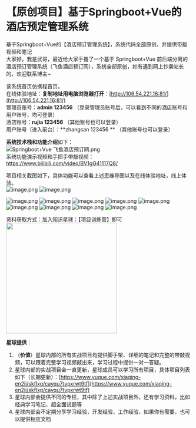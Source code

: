 # 【原创项目】基于Springboot+Vue的酒店预定管理系统
基于Springboot+Vue的【酒店预订管理系统】，系统代码全部原创，并提供带敲视频和笔记  
大家好，我是武哥，最近给大家手撸了一个基于 Springboot+Vue 前后端分离的酒店预订管理系统（飞鱼酒店预订网），系统全部原创，如有遇到网上抄袭站长的，欢迎联系博主~  

该系统首页仿携程首页。  
在线体验地址：**复制地址用电脑浏览器打开**：[http://106.54.221.16:81/](http://106.54.221.16:81/)  
管理员账号：**admin  123456**  （登录管理员账号后，可以看到不同的酒店账号和用户账号，均可登录）  
酒店账号：**rujia   123456**    （其他账号也可以登录）  
用户账号（进入前台）：**zhangsan  123456 ** （其他账号也可以登录）  

**系统技术栈和功能介绍**如下：  
![Springboot+Vue 飞鱼酒店预订网.png](https://img-blog.csdnimg.cn/img_convert/9d17c522ba140fd888acd413e7355d08.png)  
系统功能演示视频和手把手带敲视频：https://www.bilibili.com/video/BV1gG41117Q8/  

项目相关截图如下，具体功能可以查看上述思维导图以及在线体验地址，线上体验。  
![image.png](https://img-blog.csdnimg.cn/img_convert/dc86f947779244f31cee18ef1bd9c9b9.png)
![image.png](https://img-blog.csdnimg.cn/img_convert/e6f9a8b3adaeef6d2cae806bceb1147f.png)

![image.png](https://img-blog.csdnimg.cn/img_convert/9a1443931d3e774b7a1805c27aaaa2de.png)
![image.png](https://img-blog.csdnimg.cn/img_convert/1a73edacd5013692c308242263eed825.png)
![image.png](https://img-blog.csdnimg.cn/img_convert/fa5abe1078c8da588874cac82d39665a.png)
![image.png](https://img-blog.csdnimg.cn/img_convert/fd93165ebc72c53c88ece5a1d4c63557.png)
![image.png](https://img-blog.csdnimg.cn/img_convert/b1031e5b4725dbc2e3a205cb52614ab5.png)
![image.png](https://img-blog.csdnimg.cn/img_convert/b742c3a05fe8729e93c76d090a29877e.png)
![image.png](https://img-blog.csdnimg.cn/img_convert/75e31d839a3cca53eab8f944ba0cdedc.png)
![image.png](https://img-blog.csdnimg.cn/img_convert/2d1b08a85f3698f1c8a6c6239b72f2fa.png)
![image.png](https://img-blog.csdnimg.cn/img_convert/94ef282f7b43fead53ada688a6aa31bd.png)

资料获取方式：加入知识星球：【项目训练营】即可  
<img src="https://img-blog.csdnimg.cn/direct/44f688415c0c47cc81ad08a1f275e6a4.png" width="300px" />

**星球提供**：  

1. （**价值**）星球内部的所有实战项目均提供脚手架、详细的笔记和完整的带敲视频，可以跟着完整学习视频敲出来，学习过程中提供一对一答疑。  
2. 星球内部的实战项目会一直更新，星球成员可以学习所有项目，具体项目列表如下（长期更新）：[https://www.yuque.com/xiaqing-en2ii/skflxg/cayqu7tvpxrwt9tf](https://www.yuque.com/xiaqing-en2ii/skflxg/cayqu7tvpxrwt9tf)  
3. 星球内部会提供不同的专栏，其中除了上述实战项目外，还有学习资料，比如经典学习笔记、超全面试题等  
4. 星球内部会不定期分享学习经验，开发经验，工作经验，如果你有需要，也可以提供相应文档    
